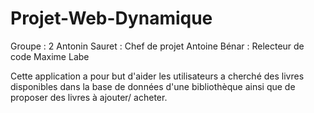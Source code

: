 # Projet-Web-Dynamique
Groupe : 2
Antonin Sauret : Chef de projet
Antoine Bénar : Relecteur de code
Maxime Labe

Cette application a pour but d'aider les utilisateurs a cherché des livres disponibles dans la base de données d'une bibliothèque ainsi que de proposer des livres à ajouter/ acheter.


